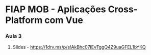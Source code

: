 # FIAP MOB - Aplicações Cross-Platform com Vue
### Aula 3

1.  Slides - https://1drv.ms/p/s!AkBhc07IEvTggQ4Z9uaGFEL1bYKQ